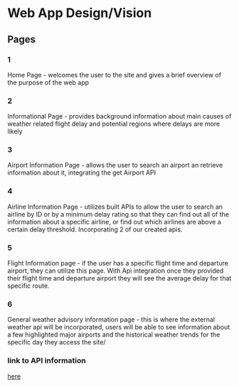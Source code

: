 ﻿# **Web App Design/Vision**

## Pages

### 1

Home Page - welcomes the user to the site and gives a brief overview of the purpose of the web app

### 2

Informational Page - provides background information about main causes of weather related flight delay and potential regions where delays are more likely

### 3

Airport Information Page - allows the user to search an airport an retrieve information about it, integrating the get Airport API

### 4

Airline Information Page - utilizes built APIs to allow the user to search an airline by ID or by a minimum delay rating so that they can find out all of the information about a specific airline, or find out which airlines are above a certain delay threshold. Incorporating 2 of our created apis.

### 5

Flight Information page - if the user has a specific flight time and departure airport, they can utilize this page. With Api integration once they provided their flight time and departure airport they will see the average delay for that specific route.

### 6

General weather advisory information page - this is where the external weather api will be incorporated, users will be able to see information about a few highlighted major airports and the historical weather trends for the specific day they access the site/

### link to API information

[here](DelayFinderAPI/README.md)
